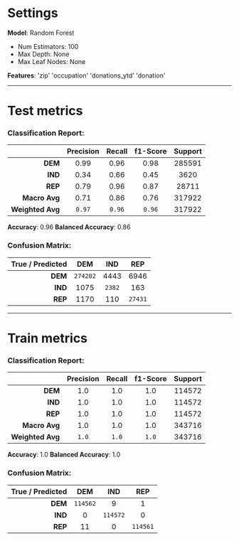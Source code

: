 # Settings
**Model**: Random Forest
- Num Estimators: 100
- Max Depth: None
- Max Leaf Nodes: None

**Features**:  'zip'  'occupation'  'donations_ytd'  'donation' 

---
# Test metrics
### Classification Report:
| | Precision | Recall | f1-Score | Support |
| ---: | :---: | :---: | :---: | :---: |
| **DEM** | 0.99 | 0.96 | 0.98 | 285591 |
| **IND** | 0.34 | 0.66 | 0.45 | 3620 |
| **REP** | 0.79 | 0.96 | 0.87 | 28711 |
| **Macro Avg** | 0.71 | 0.86 | 0.76 | 317922 |
| **Weighted Avg** | `0.97` | `0.96` | `0.96` | 317922 |

**Accuracy**: 0.96	**Balanced Accuracy**: 0.86
### **Confusion Matrix**:
| **True / Predicted** | DEM | IND | REP |
| --: | :---: | :---: | :---: |
| **DEM** | `274202` | 4443 | 6946 |
| **IND** | 1075 | `2382` | 163 |
| **REP** | 1170 | 110 | `27431` |

---
# Train metrics
### Classification Report:
| | Precision | Recall | f1-Score | Support |
| ---: | :---: | :---: | :---: | :---: |
| **DEM** | 1.0 | 1.0 | 1.0 | 114572 |
| **IND** | 1.0 | 1.0 | 1.0 | 114572 |
| **REP** | 1.0 | 1.0 | 1.0 | 114572 |
| **Macro Avg** | 1.0 | 1.0 | 1.0 | 343716 |
| **Weighted Avg** | `1.0` | `1.0` | `1.0` | 343716 |

**Accuracy**: 1.0	**Balanced Accuracy**: 1.0
### **Confusion Matrix**:
| **True / Predicted** | DEM | IND | REP |
| --: | :---: | :---: | :---: |
| **DEM** | `114562` | 9 | 1 |
| **IND** | 0 | `114572` | 0 |
| **REP** | 11 | 0 | `114561` |
